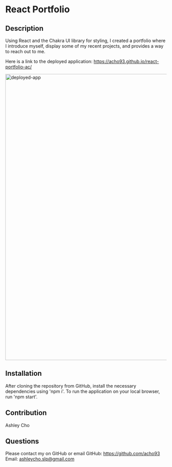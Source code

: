 # React Portfolio

## Description
Using React and the Chakra UI library for styling, I created a portfolio where I introduce myself, display some of my recent projects, and provides a way to reach out to me.

Here is a link to the deployed application: https://acho93.github.io/react-portfolio-ac/

<img width="894" alt="deployed-app" src="https://user-images.githubusercontent.com/89879289/156457506-5b532060-22b6-456d-bb94-f27a4064f977.png">

## Installation
After cloning the repository from GitHub, install the necessary dependencies using 'npm i'. To run the application on your local browser, run 'npm start'. 

## Contribution
Ashley Cho

## Questions
Please contact my on GitHub or email
GitHub: https://github.com/acho93
Email: ashleycho.slp@gmail.com
